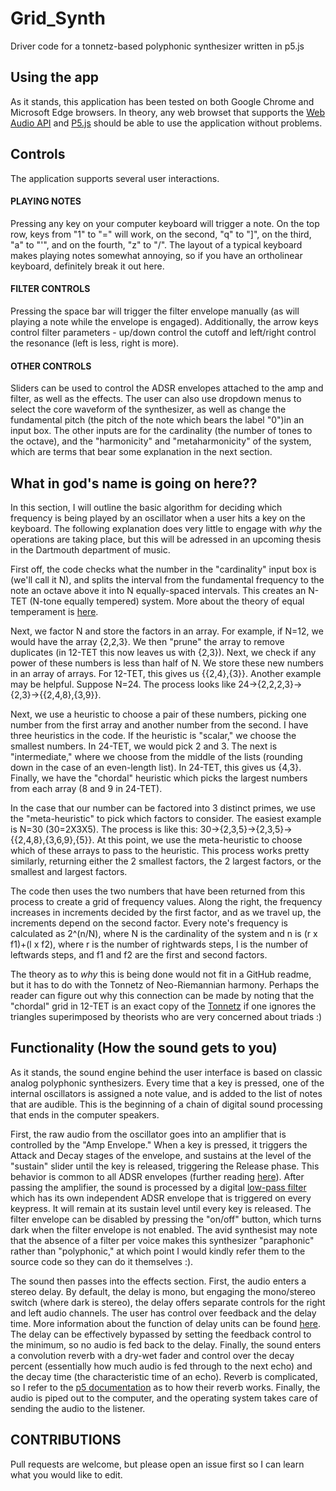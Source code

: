 # Grid_Synth
Driver code for a tonnetz-based polyphonic synthesizer written in p5.js

## Using the app
As it stands, this application has been tested on both Google Chrome and Microsoft Edge browsers. In theory, any web browset that supports the
[Web Audio API](https://caniuse.com/audio-api) and [P5.js](https://github.com/processing/p5.js/blob/main/contributor_docs/supported_browsers.md)
should be able to use the application without problems. 

## Controls
The application supports several user interactions. 
#### PLAYING NOTES 
Pressing any key on your computer keyboard will trigger a note. On the top row, keys from "1" to "=" will work, on the second, "q" to "]", on the third, 
"a" to "'", and on the fourth, "z" to "/". The layout of a typical keyboard makes playing notes somewhat annoying, so if you have an ortholinear 
keyboard, definitely break it out here. 
#### FILTER CONTROLS
Pressing the space bar will trigger the filter envelope manually (as will playing a note while the envelope is engaged). Additionally, the arrow keys control 
filter parameters - up/down control the cutoff and left/right control the resonance (left is less, right is more). 
#### OTHER CONTROLS
Sliders can be used to control the ADSR envelopes attached to the amp and filter, as well as the effects. The user can also use dropdown menus to select the core
waveform of the synthesizer, as well as change the fundamental pitch (the pitch of the note which bears the label "0")in an input box. The other inputs are for the 
cardinality (the number of tones to the octave), and the "harmonicity" and "metaharmonicity" of the system, which are terms that bear some explanation in the next section. 

## What in god's name is going on here??
In this section, I will outline the basic algorithm for deciding which frequency is being played by an oscillator when a user hits a key on the keyboard. The 
following explanation does very little to engage with *why* the operations are taking place, but this will be adressed in an upcoming thesis in the Dartmouth 
department of music. 

First off, the code checks what the number in the "cardinality" input box is (we'll call it N), and splits the interval from the fundamental frequency 
to the note an octave above it into N equally-spaced intervals. This creates an N-TET (N-tone equally tempered) system. More about the theory of equal temperament is 
[here](https://en.wikipedia.org/wiki/Equal_temperament). 

Next, we factor N and store the factors in an array. For example, if N=12, we would have the array {2,2,3}. We then "prune" the array to remove duplicates (in 12-TET this now
leaves us with {2,3}). Next, we check if any power of these numbers is less than half of N. We store these new numbers in an array of arrays. For 12-TET, this gives us 
{{2,4},{3}}. Another example may be helpful. Suppose N=24. The process looks like 24->{2,2,2,3}->{2,3}->{{2,4,8},{3,9}}. 

Next, we use a heuristic to choose a pair of these numbers, picking one number from the first array and another number from the second. I have three heuristics in the code. 
If the heuristic is "scalar," we choose the smallest numbers. In 24-TET, we would pick 2 and 3. The next is "intermediate," where we choose from the middle of the lists 
(rounding down in the case of an even-length list). In 24-TET, this gives us {4,3}. Finally, we have the "chordal" heuristic which picks the largest numbers from each array 
(8 and 9 in 24-TET). 

In the case that our number can be factored into 3 distinct primes, we use the "meta-heuristic" to pick which factors to consider. The easiest example is N=30 (30=2X3X5). 
The process is like this: 30->{2,3,5}->{2,3,5}->{{2,4,8},{3,6,9},{5}}. At this point, we use the meta-heuristic to choose which of these arrays to pass to the heuristic. This 
process works pretty similarly, returning either the 2 smallest factors, the 2 largest factors, or the smallest and largest factors. 

The code then uses the two numbers that have been returned from this process to create a grid of frequency values. Along the right, the frequency increases in increments 
decided by the first factor, and as we travel up, the increments depend on the second factor. Every note's frequency is calculated as 2^(n/N), where N is the cardinality 
of the system and n is (r x f1)+(l x f2), where r is the number of rightwards steps, l is the number of leftwards steps, and f1 and f2 are the first and second factors. 

The theory as to *why* this is being done would not fit in a GitHub readme, but it has to do with the Tonnetz of Neo-Riemannian harmony. Perhaps the reader can figure out why 
this connection can be made by noting that the "chordal" grid in 12-TET is an exact copy of the [Tonnetz](https://en.wikipedia.org/wiki/Tonnetz) if one ignores the triangles 
superimposed by theorists who are very concerned about triads :)



## Functionality (How the sound gets to you)
As it stands, the sound engine behind the user interface is based on classic analog polyphonic synthesizers. Every time that a key is pressed, 
one of the internal oscillators is assigned a note value, and is added to the list of notes that are audible. This is the beginning of a 
chain of digital sound processing that ends in the computer speakers. 

First, the raw audio from the oscillator goes into an amplifier that is controlled by the "Amp Envelope." When a key is pressed, it triggers the Attack and Decay
stages of the envelope, and sustains at the level of the "sustain" slider until the key is released, triggering the Release phase. This behavior
is common to all ADSR envelopes (further reading [here](https://support.apple.com/guide/logicpro/attack-decay-sustain-and-release-lgsife419620/mac)). After passing the 
amplifier, the sound is processed by a digital [low-pass filter](https://mynewmicrophone.com/audio-eq-what-is-a-low-pass-filter-how-do-lpfs-work/)
which has its own independent ADSR envelope that is triggered on every keypress. It will remain at its 
sustain level until every key is released. The filter envelope can be disabled by pressing the "on/off" button, which turns dark when the filter envelope is not enabled. 
The avid synthesist may note that the absence of a filter per voice makes this synthesizer "paraphonic" rather than "polyphonic," at which point I would kindly refer them 
to the source code so they can do it themselves :). 

The sound then passes into the effects section. First, the audio enters a stereo delay. By default, the delay is mono, but engaging the mono/stereo switch (where dark 
is stereo), the delay offers separate controls for the right and left audio channels. The user has control over feedback and the delay time. More information about 
the function of delay units can be found [here](https://www.teachmeaudio.com/mixing/equipment/effects/delay). The delay can be effectively bypassed by setting the feedback
control to the minimum, so no audio is fed back to the delay. Finally, the sound enters a convolution reverb with a dry-wet fader and control over the decay percent 
(essentially how much audio is fed through to the next echo) and the decay time (the characteristic time of an echo). Reverb is complicated, so I refer to the 
[p5 documentation](https://p5js.org/reference/#/p5.Reverb) as to how their reverb works. Finally, the audio is piped out to the computer, and the operating system 
takes care of sending the audio to the listener. 

## CONTRIBUTIONS
Pull requests are welcome, but please open an issue first so I can learn what you would like to edit. 

<!--
## Installation

Use the package manager [pip](https://pip.pypa.io/en/stable/) to install foobar.

```bash
pip install foobar
```

## Usage

```python
import foobar

# returns 'words'
foobar.pluralize('word')

# returns 'geese'
foobar.pluralize('goose')

# returns 'phenomenon'
foobar.singularize('phenomena')
```

## Contributing
Pull requests are welcome. For major changes, please open an issue first to discuss what you would like to change.

Please make sure to update tests as appropriate.

## License
[MIT](https://choosealicense.com/licenses/mit/)
-->
